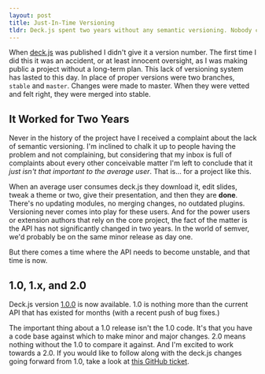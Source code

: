 ```yaml
---
layout: post
title: Just-In-Time Versioning
tldr: Deck.js spent two years without any semantic versioning. Nobody complained. Here's why.
---
```


When [deck.js](http://imakewebthings.com/deck.js/) was published I didn't give it a version number. The first time I did this it was an accident, or at least innocent oversight, as I was making public a project without a long-term plan. This lack of versioning system has lasted to this day. In place of proper versions were two branches, `stable` and `master`. Changes were made to master. When they were vetted and felt right, they were merged into stable.

## It Worked for Two Years

Never in the history of the project have I received a complaint about the lack of semantic versioning. I'm inclined to chalk it up to people having the problem and not complaining, but considering that my inbox is full of complaints about every other conceivable matter I'm left to conclude that it *just isn't that important to the average user*. That is... for a project like this.

When an average user consumes deck.js they download it, edit slides, tweak a theme or two, give their presentation, and then they are **done**. There's no updating modules, no merging changes, no outdated plugins. Versioning never comes into play for these users. And for the power users or extension authors that rely on the core project, the fact of the matter is the API has not significantly changed in two years. In the world of semver, we'd probably be on the same minor release as day one.

But there comes a time where the API needs to become unstable, and that time is now.

## 1.0, 1.x, and 2.0

Deck.js version [1.0.0](https://github.com/imakewebthings/deck.js/archive/1.0.0.zip) is now available. 1.0 is nothing more than the current API that has existed for months (with a recent push of bug fixes.)

The important thing about a 1.0 release isn't the 1.0 code. It's that you have a code base against which to make minor and major changes. 2.0 means nothing without the 1.0 to compare it against. And I'm excited to work towards a 2.0. If you would like to follow along with the deck.js changes going forward from 1.0, take a look at [this GitHub ticket](https://github.com/imakewebthings/deck.js/issues/140).

